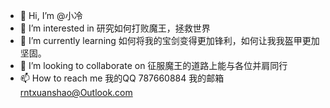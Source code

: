 - 👋 Hi, I’m @小冷
- 👀 I’m interested in 研究如何打败魔王，拯救世界
- 🌱 I’m currently learning 如何将我的宝剑变得更加锋利，如何让我我盔甲更加坚固。
- 💞️ I’m looking to collaborate on 征服魔王的道路上能与各位并肩同行
- 📫 How to reach me  我的QQ 787660884 我的邮箱 rntxuanshao@Outlook.com

<!---
787660/787660 is a ✨ special ✨ repository because its `README.md` (this file) appears on your GitHub profile.
You can click the Preview link to take a look at your changes.
--->
